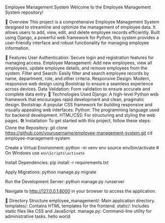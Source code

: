 Employee Management System
Welcome to the Employee Management System repository!

📌 Overview
This project is a comprehensive Employee Management System designed to streamline and optimize the management of employee data. It allows users to add, view, edit, and delete employee records efficiently. Built using Django, a powerful web framework for Python, this system provides a user-friendly interface and robust functionality for managing employee information.

🚀 Features
User Authentication: Secure login and registration features for managing access.
Employee Management: Add new employees, view all employees, update employee details, and remove employees from the system.
Filter and Search: Easily filter and search employee records by name, department, role, and other criteria.
Responsive Design: Modern, responsive web design using Bootstrap to ensure a seamless experience across devices.
Data Validation: Form validation to ensure accurate and complete data entry.
🔧 Technologies Used
Django: A high-level Python web framework that encourages rapid development and clean, pragmatic design.
Bootstrap: A popular CSS framework for building responsive and visually appealing web interfaces.
Python: The programming language used for backend development.
HTML/CSS: For structuring and styling the web pages.
🛠️ Installation
To get started with this project, follow these steps:
Clone the Repository:
git clone https://github.com/yourusername/employee-management-system.git
cd employee-management-system

Create a Virtual Environment:
python -m venv env
source env/bin/activate  # On Windows use `env\Scripts\activate`

Install Dependencies:
pip install -r requirements.txt

Apply Migrations:
python manage.py migrate

Run the Development Server:
python manage.py runserver

Navigate to http://127.0.0.1:8000 in your browser to access the application.

📂 Directory Structure
employee_management/: Main application directory.
templates/: Contains HTML templates for the frontend.
static/: Includes static files like CSS and JavaScript.
manage.py: Command-line utility for administrative tasks.
hello world 

